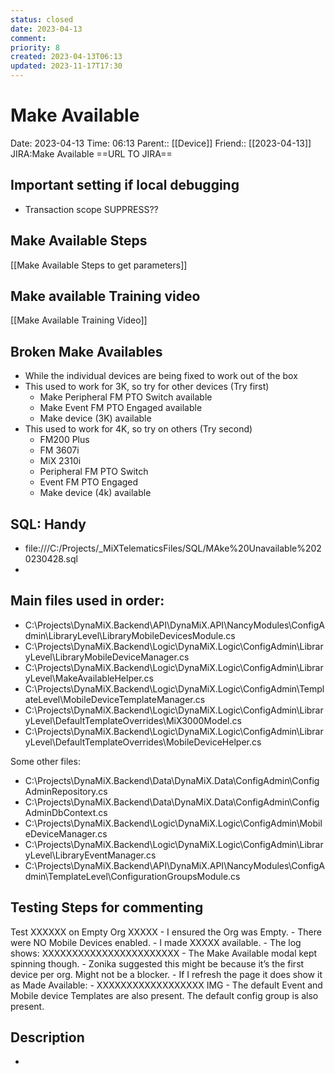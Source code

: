 ```yaml
---
status: closed
date: 2023-04-13
comment: 
priority: 8
created: 2023-04-13T06:13
updated: 2023-11-17T17:30
---
```


# Make Available

Date: 2023-04-13 Time: 06:13
Parent:: [[Device]]
Friend:: [[2023-04-13]]
JIRA:Make Available
==URL TO JIRA==

## Important setting if local debugging

- Transaction scope SUPPRESS??

## Make Available Steps

[[Make Available Steps to get parameters]]

## Make available Training video

[[Make Available Training Video]]
## Broken Make Availables

- While the individual devices are being fixed to work out of the box
- This used to work for 3K, so try for other devices (Try first)
	- Make Peripheral FM PTO Switch available  
	- Make Event FM PTO Engaged available  
	- Make device (3K) available
- This used to work for 4K, so try on others (Try second)
	- FM200 Plus 
	- FM 3607i  
	- MiX 2310i  
	- Peripheral FM PTO Switch  
	- Event FM PTO Engaged
	- Make device (4k) available

## SQL: Handy

- file:///C:/Projects/_MiXTelematicsFiles/SQL/MAke%20Unavailable%2020230428.sql
- 

## Main files used in order:

- C:\Projects\DynaMiX.Backend\API\DynaMiX.API\NancyModules\ConfigAdmin\LibraryLevel\LibraryMobileDevicesModule.cs
- C:\Projects\DynaMiX.Backend\Logic\DynaMiX.Logic\ConfigAdmin\LibraryLevel\LibraryMobileDeviceManager.cs
- C:\Projects\DynaMiX.Backend\Logic\DynaMiX.Logic\ConfigAdmin\LibraryLevel\MakeAvailableHelper.cs
- C:\Projects\DynaMiX.Backend\Logic\DynaMiX.Logic\ConfigAdmin\TemplateLevel\MobileDeviceTemplateManager.cs
- C:\Projects\DynaMiX.Backend\Logic\DynaMiX.Logic\ConfigAdmin\LibraryLevel\DefaultTemplateOverrides\MiX3000Model.cs
- C:\Projects\DynaMiX.Backend\Logic\DynaMiX.Logic\ConfigAdmin\LibraryLevel\DefaultTemplateOverrides\MobileDeviceHelper.cs

Some other files:
- C:\Projects\DynaMiX.Backend\Data\DynaMiX.Data\ConfigAdmin\ConfigAdminRepository.cs
- C:\Projects\DynaMiX.Backend\Data\DynaMiX.Data\ConfigAdmin\ConfigAdminDbContext.cs
- C:\Projects\DynaMiX.Backend\Logic\DynaMiX.Logic\ConfigAdmin\MobileDeviceManager.cs
- C:\Projects\DynaMiX.Backend\Logic\DynaMiX.Logic\ConfigAdmin\LibraryLevel\LibraryEventManager.cs
- C:\Projects\DynaMiX.Backend\API\DynaMiX.API\NancyModules\ConfigAdmin\TemplateLevel\ConfigurationGroupsModule.cs

## Testing Steps for commenting

Test XXXXXX on Empty Org XXXXX
	- I ensured the Org was Empty.
	- There were NO Mobile Devices enabled.
	- I made XXXXX available.
	- The log shows: XXXXXXXXXXXXXXXXXXXXXXX
	- The Make Available modal kept spinning though. 
	- Zonika suggested this might be because it’s the first device per org. Might not be a blocker.
	- If I refresh the page it does show it as Made Available:
	- XXXXXXXXXXXXXXXXXX IMG
	- The default Event and Mobile device Templates are also present. The default config group is also present.

## Description

- 